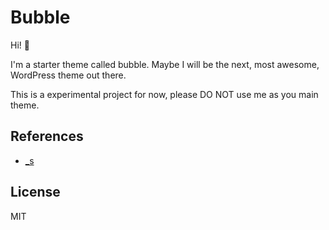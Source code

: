 # Bubble

Hi!  👋

I'm a starter theme called bubble. Maybe I will be the next, most awesome, WordPress theme out there.

This is a experimental project for now, please DO NOT use me as you main theme.

## References
- [_s](https://github.com/Automattic/_s)

License
----

MIT
